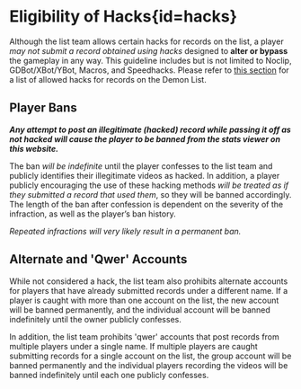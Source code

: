 <div class='panel fade js-scroll-anim' data-anim='fade'>

# Eligibility of Hacks{id=hacks}

Although the list team allows certain hacks for records on the list, a player *may not submit a record obtained using hacks* designed to __alter or bypass__ the gameplay in any way. This guideline includes but is not limited to Noclip, GDBot/XBot/YBot, Macros, and Speedhacks. Please refer to [this section](/guidelines/miscellaneous/#allowed-hacks) for a list of allowed hacks for records on the Demon List.

## Player Bans

***Any attempt to post an illegitimate (hacked) record while passing it off as not hacked will cause the player to be banned from the stats viewer on this website.*** 

The ban *will be indefinite* until the player confesses to the list team and publicly identifies their illegitimate videos as hacked. In addition, a player publicly encouraging the use of these hacking methods *will be treated as if they submitted a record that used them*, so they will be banned accordingly. The length of the ban after confession is dependent on the severity of the infraction, as well as the player’s ban history. 

*Repeated infractions will very likely result in a permanent ban.*

## Alternate and 'Qwer' Accounts

While not considered a hack, the list team also prohibits alternate accounts for players that have already submitted records under a different name. If a player is caught with more than one account on the list, the new account will be banned permanently, and the individual account will be banned indefinitely until the owner publicly confesses.

In addition, the list team prohibits 'qwer' accounts that post records from multiple players under a single name. If multiple players are caught submitting records for a single account on the list, the group account will be banned permanently and the individual players recording the videos will be banned indefinitely until each one publicly confesses.

</div>
